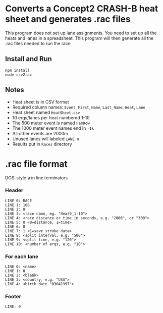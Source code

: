 Converts a Concept2 CRASH-B heat sheet and generates .rac files
===============================================================

This program does not set up lane assignments. You need to set up
all the heats and lanes in a spreadsheet. This program will then
generate all the .rac files needed to run the race

Install and Run
---------------

    npm install
    node csv2rac

Notes
-----
* Heat sheet is in CSV format
* Required column names: `Event`, `First_Name`, `Last_Name`, `Heat`, `Lane`
* Heat sheet named `HeatSheet.csv`
* 10 ergs/lanes per heat numbered 1-10
* The 500 meter event is named `FamRow`
* The 1000 meter event names end in `-1k`
* All other events are 2000m
* Unused lanes will labeled `LANE n`
* Results put in `Races` directory

.rac file format
================

DOS-style \r\n line terminators

### Header
    LINE 0: RACE
    LINE 1: 108
    LINE 2: 0
    LINE 3: <race name, eg. "Heat9_1-10">
    LINE 4: <race distance or time in seconds, e.g. "2000", or "300">
    LINE 5: 0 <0=distance, 1=time>
    LINE 6: 0
    LINE 7: 1 <1=save stroke data>
    LINE 8: <split interval, e.g. "500">
    LINE 9: <split time, e.g. "120">
    LINE 10: <number of ergs, e.g. "10">

### For each lane
    LINE 0: <name>
    LINE 1: 0
    LINE 2: <blank>
    LINE 3: <country, e.g. "USA">
    LINE 4: <birth date "03041997">

### Footer
    LINE: 0

